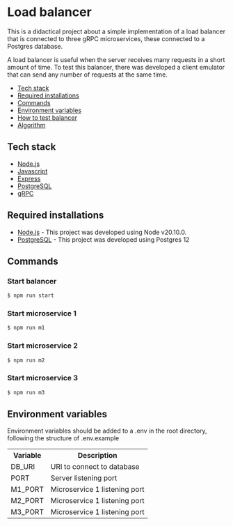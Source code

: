 # Load balancer
This is a didactical project about a simple implementation of a load balancer that is connected to three gRPC microservices, these connected to a Postgres database. 

A load balancer is useful when the server receives many requests in a short amount of time. To test this balancer, there was developed a client emulator that can send any number of requests at the same time.

- [Tech stack](#tech-stack)
- [Required installations](#required-installations)
- [Commands](#commands)
- [Environment variables](#environment-variables)
- [How to test balancer](#how-to-test-balancer)
- [Algorithm](#algorithm)

## Tech stack
* [Node.js](https://nodejs.org)
* [Javascript](https://developer.mozilla.org/es/docs/Web/JavaScript)
* [Express](https://expressjs.com)
* [PostgreSQL](https://www.postgresql.org/)
* [gRPC](https://grpc.io/)

## Required installations
* [Node.js](https://nodejs.org/) - This project was developed using Node v20.10.0.
* [PostgreSQL](https://www.postgresql.org/) - This project was developed using Postgres 12

## Commands

### Start balancer
```sh
$ npm run start
```

### Start microservice 1
```sh
$ npm run m1
```

### Start microservice 2
```sh
$ npm run m2
```

### Start microservice 3
```sh
$ npm run m3
```

## Environment variables
Environment variables should be added to a .env in the root directory, following the structure of .env.example
<table>
<tr>
<th>Variable</th>
<th>Description</th>
</tr>
<tr>
<td>DB_URI</td>
<td>URI to connect to database</td>
</tr>
<tr>
<td>PORT</td>
<td>Server listening port</td>
</tr>
<tr>
<td>M1_PORT</td>
<td>Microservice 1 listening port</td>
</tr>
<tr>
<td>M2_PORT</td>
<td>Microservice 1 listening port</td>
</tr>
<tr>
<td>M3_PORT</td>
<td>Microservice 1 listening port</td>
</tr>
</table>